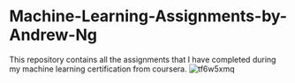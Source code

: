 # Machine-Learning-Assignments-by-Andrew-Ng
This repository contains all the assignments that I have completed during my machine learning certification from coursera.
![tf6w5xmq](https://github.com/no-one-know/Machine-Learning-Assignments-by-Andrew-Ng/assets/85546544/f993b37e-1f9d-4680-b246-014ed4c2ffeb)
